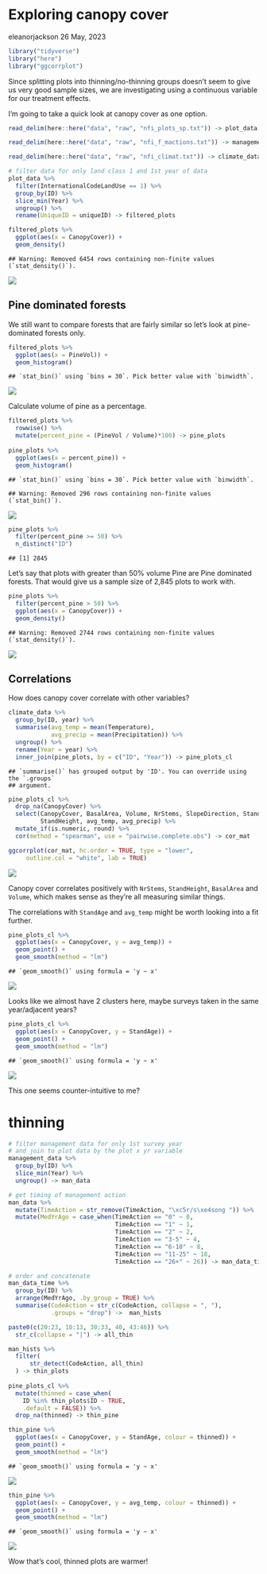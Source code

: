 Exploring canopy cover
================
eleanorjackson
26 May, 2023

``` r
library("tidyverse")
library("here")
library("ggcorrplot")
```

Since splitting plots into thinning/no-thinning groups doesn’t seem to
give us very good sample sizes, we are investigating using a continuous
variable for our treatment effects.

I’m going to take a quick look at canopy cover as one option.

``` r
read_delim(here::here("data", "raw", "nfi_plots_sp.txt")) -> plot_data

read_delim(here::here("data", "raw", "nfi_f_mactions.txt")) -> management_data

read_delim(here::here("data", "raw", "nfi_climat.txt")) -> climate_data
```

``` r
# filter data for only land class 1 and 1st year of data
plot_data %>% 
  filter(InternationalCodeLandUse == 1) %>% 
  group_by(ID) %>% 
  slice_min(Year) %>%
  ungroup() %>% 
  rename(UniqueID = uniqueID) -> filtered_plots
```

``` r
filtered_plots %>% 
  ggplot(aes(x = CanopyCover)) +
  geom_density()
```

    ## Warning: Removed 6454 rows containing non-finite values (`stat_density()`).

![](figures/2023-05-24_continuous-treatment-variables/unnamed-chunk-3-1.png)<!-- -->

## Pine dominated forests

We still want to compare forests that are fairly similar so let’s look
at pine-dominated forests only.

``` r
filtered_plots %>% 
  ggplot(aes(x = PineVol)) +
  geom_histogram() 
```

    ## `stat_bin()` using `bins = 30`. Pick better value with `binwidth`.

![](figures/2023-05-24_continuous-treatment-variables/unnamed-chunk-4-1.png)<!-- -->

Calculate volume of pine as a percentage.

``` r
filtered_plots %>%
  rowwise() %>% 
  mutate(percent_pine = (PineVol / Volume)*100) -> pine_plots
  
pine_plots %>% 
  ggplot(aes(x = percent_pine)) +
  geom_histogram() 
```

    ## `stat_bin()` using `bins = 30`. Pick better value with `binwidth`.

    ## Warning: Removed 296 rows containing non-finite values (`stat_bin()`).

![](figures/2023-05-24_continuous-treatment-variables/unnamed-chunk-5-1.png)<!-- -->

``` r
pine_plots %>% 
  filter(percent_pine >= 50) %>% 
  n_distinct("ID")
```

    ## [1] 2845

Let’s say that plots with greater than 50% volume Pine are Pine
dominated forests. That would give us a sample size of 2,845 plots to
work with.

``` r
pine_plots %>% 
  filter(percent_pine > 50) %>% 
  ggplot(aes(x = CanopyCover)) +
  geom_density()
```

    ## Warning: Removed 2744 rows containing non-finite values (`stat_density()`).

![](figures/2023-05-24_continuous-treatment-variables/unnamed-chunk-7-1.png)<!-- -->

## Correlations

How does canopy cover correlate with other variables?

``` r
climate_data %>% 
  group_by(ID, year) %>% 
  summarise(avg_temp = mean(Temperature),
            avg_precip = mean(Precipitation)) %>% 
  ungroup() %>% 
  rename(Year = year) %>% 
  inner_join(pine_plots, by = c("ID", "Year")) -> pine_plots_cl
```

    ## `summarise()` has grouped output by 'ID'. You can override using the `.groups`
    ## argument.

``` r
pine_plots_cl %>% 
  drop_na(CanopyCover) %>% 
  select(CanopyCover, BasalArea, Volume, NrStems, SlopeDirection, StandAge, 
         StandHeight, avg_temp, avg_precip) %>% 
  mutate_if(is.numeric, round) %>% 
  cor(method = "spearman", use = "pairwise.complete.obs") -> cor_mat

ggcorrplot(cor_mat, hc.order = TRUE, type = "lower",
     outline.col = "white", lab = TRUE)
```

![](figures/2023-05-24_continuous-treatment-variables/unnamed-chunk-9-1.png)<!-- -->

Canopy cover correlates positively with `NrStems`, `StandHeight`,
`BasalArea` and `Volume`, which makes sense as they’re all measuring
similar things.

The correlations with `StandAge` and `avg_temp` might be worth looking
into a fit further.

``` r
pine_plots_cl %>% 
  ggplot(aes(x = CanopyCover, y = avg_temp)) +
  geom_point() +
  geom_smooth(method = "lm")
```

    ## `geom_smooth()` using formula = 'y ~ x'

![](figures/2023-05-24_continuous-treatment-variables/unnamed-chunk-10-1.png)<!-- -->

Looks like we almost have 2 clusters here, maybe surveys taken in the
same year/adjacent years?

``` r
pine_plots_cl %>% 
  ggplot(aes(x = CanopyCover, y = StandAge)) +
  geom_point() +
  geom_smooth(method = "lm")
```

    ## `geom_smooth()` using formula = 'y ~ x'

![](figures/2023-05-24_continuous-treatment-variables/unnamed-chunk-11-1.png)<!-- -->

This one seems counter-intuitive to me?

# thinning

``` r
# filter management data for only 1st survey year
# and join to plot data by the plot x yr variable
management_data %>% 
  group_by(ID) %>% 
  slice_min(Year) %>%
  ungroup() -> man_data
```

``` r
# get timing of management action
man_data %>% 
  mutate(TimeAction = str_remove(TimeAction, "\xc5r/s\xe4song ")) %>%
  mutate(MedYrAgo = case_when(TimeAction == "0" ~ 0,
                              TimeAction == "1" ~ 1,
                              TimeAction == "2" ~ 2,
                              TimeAction == "3-5" ~ 4,
                              TimeAction == "6-10" ~ 8,
                              TimeAction == "11-25" ~ 18,
                              TimeAction == "26+" ~ 26)) -> man_data_time
```

``` r
# order and concatenate 
man_data_time %>% 
  group_by(ID) %>% 
  arrange(MedYrAgo, .by_group = TRUE) %>%
  summarise(CodeAction = str_c(CodeAction, collapse = ", "), 
            .groups = "drop") ->  man_hists
```

``` r
paste0(c(20:23, 10:13, 30:33, 40, 43:46)) %>% 
  str_c(collapse = "|") -> all_thin
```

``` r
man_hists %>% 
  filter(
      str_detect(CodeAction, all_thin)
  ) -> thin_plots
  
pine_plots_cl %>% 
  mutate(thinned = case_when(
    ID %in% thin_plots$ID ~ TRUE,
    .default = FALSE)) %>% 
  drop_na(thinned) -> thin_pine
```

``` r
thin_pine %>% 
  ggplot(aes(x = CanopyCover, y = StandAge, colour = thinned)) +
  geom_point() +
  geom_smooth(method = "lm")
```

    ## `geom_smooth()` using formula = 'y ~ x'

![](figures/2023-05-24_continuous-treatment-variables/unnamed-chunk-17-1.png)<!-- -->

``` r
thin_pine %>% 
  ggplot(aes(x = CanopyCover, y = avg_temp, colour = thinned)) +
  geom_point() +
  geom_smooth(method = "lm")
```

    ## `geom_smooth()` using formula = 'y ~ x'

![](figures/2023-05-24_continuous-treatment-variables/unnamed-chunk-18-1.png)<!-- -->

Wow that’s cool, thinned plots are warmer!
